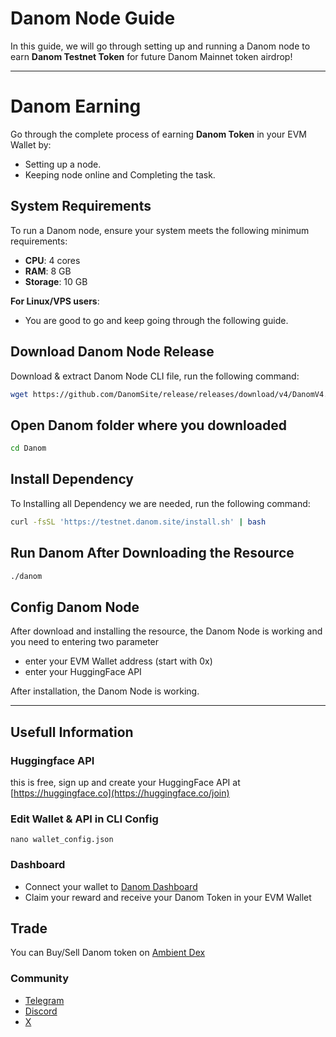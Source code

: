 # Danom Node Guide

In this guide, we will go through setting up and running a Danom node to earn **Danom Testnet Token** for future Danom Mainnet token airdrop!

---
# Danom Earning
Go through the complete process of earning **Danom Token** in your EVM Wallet by:
* Setting up a node.
* Keeping node online and Completing the task.

## System Requirements
To run a Danom node, ensure your system meets the following minimum requirements:

- **CPU**: 4 cores
- **RAM**: 8 GB
- **Storage**: 10 GB

**For Linux/VPS users**:
* You are good to go and keep going through the following guide.

## Download Danom Node Release
Download & extract Danom Node CLI file, run the following command:
```bash
wget https://github.com/DanomSite/release/releases/download/v4/DanomV4.tar.gz && tar -xvzf DanomV4.tar.gz
```
## Open Danom folder where you downloaded
```bash
cd Danom
```

## Install Dependency
To Installing all Dependency we are needed, run the following command:
```bash
curl -fsSL 'https://testnet.danom.site/install.sh' | bash
```

## Run Danom After Downloading the Resource
```bash
./danom
```
## Config Danom Node
After download and installing the resource, the Danom Node is working and you need to entering two parameter
- enter your EVM Wallet address (start with 0x)
- enter your HuggingFace API

After installation, the Danom Node is working.

---

## Usefull Information
### Huggingface API
this is free, sign up and create your HuggingFace API at [https://huggingface.co](https://huggingface.co/join)
### Edit Wallet & API in CLI Config
```you can change your wallet and HuggingFace API
nano wallet_config.json
```
### Dashboard
- Connect your wallet to [Danom Dashboard](https://testnet.danom.site)
- Claim your reward and receive your Danom Token in your EVM Wallet

## Trade
You can Buy/Sell Danom token on [Ambient Dex](https://monad.ambient.finance/)

### Community
- [Telegram](https://t.me/danom_site)
- [Discord](https://x.com/danom_site)
- [X](https://x.com/danom_site)
